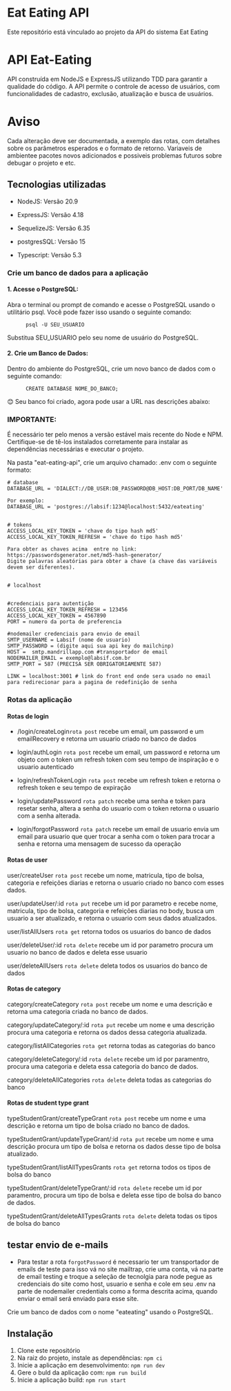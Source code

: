 # Eat Eating API

Este repositório está vinculado ao projeto da API do sistema Eat Eating

# API Eat-Eating

API construída em NodeJS e ExpressJS utilizando TDD para garantir a qualidade do código. A API permite o controle de acesso de usuários, com funcionalidades de cadastro, exclusão, atualização e busca de usuários.

# Aviso

Cada alteração deve ser documentada, a exemplo das rotas, com detalhes sobre os parâmetros esperados e o formato de retorno. Variaveis de ambientee pacotes novos adicionados e possiveis problemas futuros sobre debugar o projeto e etc.

## Tecnologias utilizadas

- <p>NodeJS: Versão 20.9</p>
- <p>ExpressJS: Versão 4.18</p>
- <p>SequelizeJS: Versão 6.35</p>
- <p>postgresSQL: Versão 15</p>
- <p>Typescript: Versão 5.3</p>

### Crie um banco de dados para a aplicação

#### 1. Acesse o PostgreSQL:

Abra o terminal ou prompt de comando e acesse o PostgreSQL usando o utilitário psql. Você pode fazer isso usando o seguinte comando:

```
      psql -U SEU_USUARIO
```

Substitua SEU_USUARIO pelo seu nome de usuário do PostgreSQL.

#### 2. Crie um Banco de Dados:

Dentro do ambiente do PostgreSQL, crie um novo banco de dados com o seguinte comando:

```
      CREATE DATABASE NOME_DO_BANCO;
```

😊 Seu banco foi criado, agora pode usar a URL nas descrições abaixo:

### IMPORTANTE:

É necessário ter pelo menos a versão estável mais recente do Node e NPM. Certifique-se de tê-los instalados corretamente para instalar as dependências necessárias e executar o projeto.

Na pasta "eat-eating-api", crie um arquivo chamado: .env com o seguinte formato:

```
# database
DATABASE_URL = 'DIALECT://DB_USER:DB_PASSWORD@DB_HOST:DB_PORT/DB_NAME'

Por exemplo:
DATABASE_URL = 'postgres://labsif:1234@localhost:5432/eateating'


# tokens
ACCESS_LOCAL_KEY_TOKEN = 'chave do tipo hash md5'
ACCESS_LOCAL_KEY_TOKEN_REFRESH = 'chave do tipo hash md5'

Para obter as chaves acima  entre no link: https://passwordsgenerator.net/md5-hash-generator/
Digite palavras aleatórias para obter a chave (a chave das variáveis devem ser diferentes).


# localhost


#credenciais para autentição
ACCESS_LOCAL_KEY_TOKEN_REFRESH = 123456
ACCESS_LOCAL_KEY_TOKEN = 4567890
PORT = numero da porta de preferencia

#nodemailer credenciais para envio de email
SMTP_USERNAME = Labsif (nome de usuario)
SMTP_PASSWORD = (digite aqui sua api key do mailchinp)
HOST =  smtp.mandrillapp.com #transportador de email
NODEMAILER_EMAIL = exemplo@labsif.com.br
SMTP_PORT = 587 (PRECISA SER OBRIGATORIAMENTE 587)

LINK = localhost:3001 # link do front end onde sera usado no email para redirecionar para a pagina de redefinição de senha
```

### Rotas da aplicação

#### Rotas de login

- /login/createLogin`rota post` recebe um email, um password e um emailRecovery e retorna um usuario criado no banco de dados

- login/authLogin `rota post` recebe um email, um password e retorna um objeto com o token um refresh token com seu tempo de inspiração e o usuario autenticado

- login/refreshTokenLogin `rota post` recebe um refresh token e retorna o refresh token e seu tempo de expiração

- login/updatePassword `rota patch` recebe uma senha e token para resetar senha, altera a senha do usuario com o token retorna o usuario com a senha alterada.

- login/forgotPassword `rota patch` recebe um email de usuario envia um email para usuario que quer trocar a senha com o token para trocar a senha e retorna uma mensagem de sucesso da operação

#### Rotas de user

user/createUser `rota post` recebe um nome, matricula, tipo de bolsa, categoria e refeições diarias e retorna o usuario criado no banco com esses dados.

user/updateUser/:id `rota put` recebe um id por parametro e recebe nome, matricula, tipo de bolsa, categoria e refeições diarias no body, busca um usuario a ser atualizado, e retorna o usuario com seus dados atualizados.

user/listAllUsers `rota get` retorna todos os usuarios do banco de dados

user/deleteUser/:id `rota delete` recebe um id por parametro procura um usuario no banco de dados e deleta esse usuario

user/deleteAllUsers `rota delete` deleta todos os usuarios do banco de dados

#### Rotas de category

category/createCategory `rota post` recebe um nome e uma descrição e retorna uma categoria criada no banco de dados.

category/updateCategory/:id `rota put` recebe um nome e uma descrição procura uma categoria e retorna os dados dessa categoria atualizada.

category/listAllCategories `rota get` retorna todas as categorias do banco

category/deleteCategory/:id `rota delete` recebe um id por paramentro, procura uma categoria e deleta essa categoria do banco de dados.

category/deleteAllCategories `rota delete` deleta todas as categorias do banco

#### Rotas de student type grant

typeStudentGrant/createTypeGrant `rota post` recebe um nome e uma descrição e retorna um tipo de bolsa criado no banco de dados.

typeStudentGrant/updateTypeGrant/:id `rota put` recebe um nome e uma descrição procura um tipo de bolsa e retorna os dados desse tipo de bolsa atualizado.

typeStudentGrant/listAllTypesGrants `rota get` retorna todos os tipos de bolsa do banco

typeStudentGrant/deleteTypeGrant/:id `rota delete` recebe um id por paramentro, procura um tipo de bolsa e deleta esse tipo de bolsa do banco de dados.

typeStudentGrant/deleteAllTypesGrants `rota delete` deleta todas os tipos de bolsa do banco

## testar envio de e-mails

- Para testar a rota `forgotPassword` é necessario ter um transportador de emails de teste para isso vá no site mailtrap, crie uma conta, vá na parte de email testing e troque a seleção de tecnolgia para node pegue as credenciais do site como host, usuario e senha e cole em seu .env na parte de nodemailer credentials como a forma descrita acima, quando enviar o email será enviado para esse site.

Crie um banco de dados com o nome "eateating" usando o PostgreSQL.

## Instalação

1. Clone este repositório
2. Na raiz do projeto, instale as dependências: `npm ci`
3. Inicie a aplicação em desenvolvimento: `npm run dev`
4. Gere o buld da aplicação com: `npm run build`
5. Inicie a aplicação build: `npm run start`
